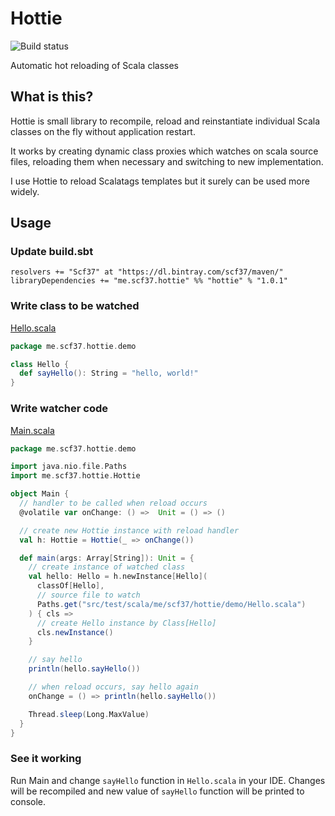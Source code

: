 # Hottie
![Build status](https://travis-ci.org/scf37/hottie.svg?branch=master)

Automatic hot reloading of Scala classes

## What is this?
Hottie is small library to recompile, reload and reinstantiate individual Scala classes on the fly without application restart.

It works by creating dynamic class proxies which watches on scala source files, reloading them when necessary and switching to new implementation.

I use Hottie to reload Scalatags templates but it surely can be used more widely. 

## Usage
### Update build.sbt
```
resolvers += "Scf37" at "https://dl.bintray.com/scf37/maven/"
libraryDependencies += "me.scf37.hottie" %% "hottie" % "1.0.1"
```
### Write class to be watched
[Hello.scala](https://github.com/scf37/hottie/blob/master/src/test/scala/me/scf37/hottie/demo/Hello.scala)
```scala
package me.scf37.hottie.demo

class Hello {
  def sayHello(): String = "hello, world!"
}
```
### Write watcher code
[Main.scala](https://github.com/scf37/hottie/blob/master/src/test/scala/me/scf37/hottie/demo/Main.scala)
```scala
package me.scf37.hottie.demo

import java.nio.file.Paths
import me.scf37.hottie.Hottie

object Main {
  // handler to be called when reload occurs
  @volatile var onChange: () =>  Unit = () => ()

  // create new Hottie instance with reload handler
  val h: Hottie = Hottie(_ => onChange())

  def main(args: Array[String]): Unit = {
    // create instance of watched class
    val hello: Hello = h.newInstance[Hello](
      classOf[Hello],
      // source file to watch
      Paths.get("src/test/scala/me/scf37/hottie/demo/Hello.scala")
    ) { cls =>
      // create Hello instance by Class[Hello]
      cls.newInstance()
    }

    // say hello
    println(hello.sayHello())

    // when reload occurs, say hello again
    onChange = () => println(hello.sayHello())

    Thread.sleep(Long.MaxValue)
  }
}
```
### See it working
Run Main and change `sayHello` function in `Hello.scala` in your IDE. Changes will be recompiled and new value of `sayHello` function will be printed to console.

